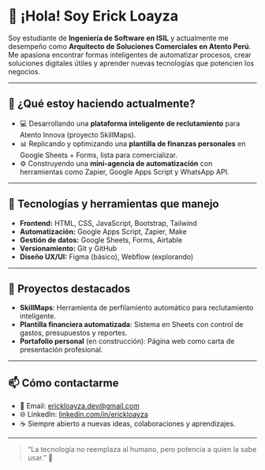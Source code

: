 # 👋 ¡Hola! Soy Erick Loayza

Soy estudiante de **Ingeniería de Software en ISIL** y actualmente me desempeño como **Arquitecto de Soluciones Comerciales en Atento Perú**. Me apasiona encontrar formas inteligentes de automatizar procesos, crear soluciones digitales útiles y aprender nuevas tecnologías que potencien los negocios.

---

## 🚀 ¿Qué estoy haciendo actualmente?

- 💻 Desarrollando una **plataforma inteligente de reclutamiento** para Atento Innova (proyecto SkillMaps).
- 📊 Replicando y optimizando una **plantilla de finanzas personales** en Google Sheets + Forms, lista para comercializar.
- ⚙️ Construyendo una **mini-agencia de automatización** con herramientas como Zapier, Google Apps Script y WhatsApp API.

---

## 🧠 Tecnologías y herramientas que manejo

- **Frontend:** HTML, CSS, JavaScript, Bootstrap, Tailwind
- **Automatización:** Google Apps Script, Zapier, Make
- **Gestión de datos:** Google Sheets, Forms, Airtable
- **Versionamiento:** Git y GitHub
- **Diseño UX/UI:** Figma (básico), Webflow (explorando)

---

## 📂 Proyectos destacados

- **SkillMaps**: Herramienta de perfilamiento automático para reclutamiento inteligente.
- **Plantilla financiera automatizada**: Sistema en Sheets con control de gastos, presupuestos y reportes.
- **Portafolio personal** (en construcción): Página web como carta de presentación profesional.

---

## 📫 Cómo contactarme

- 📧 Email: erickloayza.dev@gmail.com  
- 🌐 LinkedIn: [linkedin.com/in/erickloayza](https://linkedin.com/in/erickloayza)  
- ☕ Siempre abierto a nuevas ideas, colaboraciones y aprendizajes.

---

> “La tecnología no reemplaza al humano, pero potencia a quien la sabe usar.” 🚀
